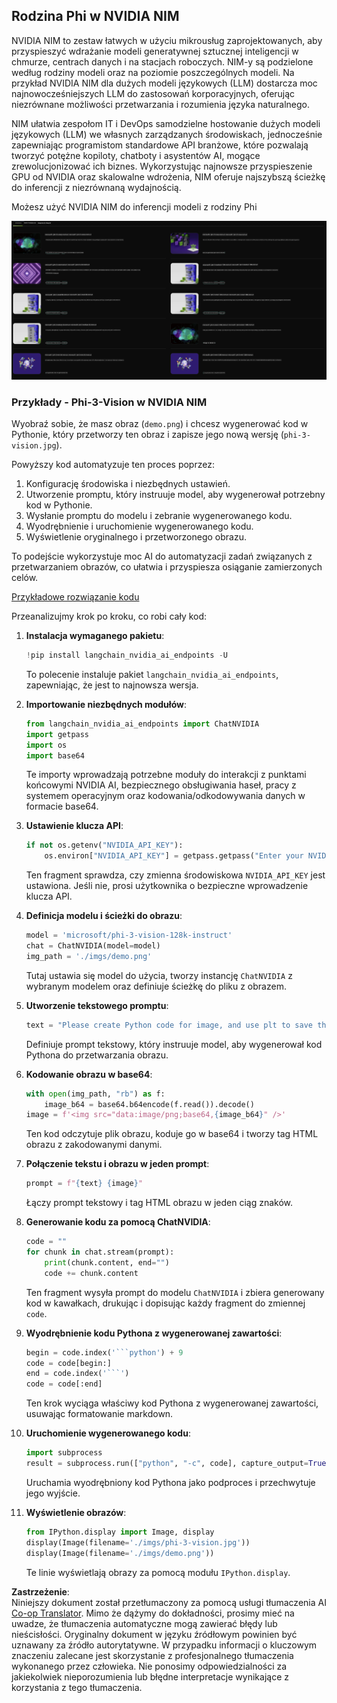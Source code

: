 <!--
CO_OP_TRANSLATOR_METADATA:
{
  "original_hash": "7b08e277df2a9307f861ae54bc30c772",
  "translation_date": "2025-07-16T19:36:21+00:00",
  "source_file": "md/01.Introduction/02/06.NVIDIA.md",
  "language_code": "pl"
}
-->
## Rodzina Phi w NVIDIA NIM

NVIDIA NIM to zestaw łatwych w użyciu mikrousług zaprojektowanych, aby przyspieszyć wdrażanie modeli generatywnej sztucznej inteligencji w chmurze, centrach danych i na stacjach roboczych. NIM-y są podzielone według rodziny modeli oraz na poziomie poszczególnych modeli. Na przykład NVIDIA NIM dla dużych modeli językowych (LLM) dostarcza moc najnowocześniejszych LLM do zastosowań korporacyjnych, oferując niezrównane możliwości przetwarzania i rozumienia języka naturalnego.

NIM ułatwia zespołom IT i DevOps samodzielne hostowanie dużych modeli językowych (LLM) we własnych zarządzanych środowiskach, jednocześnie zapewniając programistom standardowe API branżowe, które pozwalają tworzyć potężne kopiloty, chatboty i asystentów AI, mogące zrewolucjonizować ich biznes. Wykorzystując najnowsze przyspieszenie GPU od NVIDIA oraz skalowalne wdrożenia, NIM oferuje najszybszą ścieżkę do inferencji z niezrównaną wydajnością.

Możesz użyć NVIDIA NIM do inferencji modeli z rodziny Phi

![nim](../../../../../translated_images/Phi-NIM.09bebb743387ee4a5028d7d4f8fed55e619711b26c8937526b43a2af980f7dcf.pl.png)

### **Przykłady - Phi-3-Vision w NVIDIA NIM**

Wyobraź sobie, że masz obraz (`demo.png`) i chcesz wygenerować kod w Pythonie, który przetworzy ten obraz i zapisze jego nową wersję (`phi-3-vision.jpg`).

Powyższy kod automatyzuje ten proces poprzez:

1. Konfigurację środowiska i niezbędnych ustawień.
2. Utworzenie promptu, który instruuje model, aby wygenerował potrzebny kod w Pythonie.
3. Wysłanie promptu do modelu i zebranie wygenerowanego kodu.
4. Wyodrębnienie i uruchomienie wygenerowanego kodu.
5. Wyświetlenie oryginalnego i przetworzonego obrazu.

To podejście wykorzystuje moc AI do automatyzacji zadań związanych z przetwarzaniem obrazów, co ułatwia i przyspiesza osiąganie zamierzonych celów.

[Przykładowe rozwiązanie kodu](../../../../../code/06.E2E/E2E_Nvidia_NIM_Phi3_Vision.ipynb)

Przeanalizujmy krok po kroku, co robi cały kod:

1. **Instalacja wymaganego pakietu**:
    ```python
    !pip install langchain_nvidia_ai_endpoints -U
    ```
    To polecenie instaluje pakiet `langchain_nvidia_ai_endpoints`, zapewniając, że jest to najnowsza wersja.

2. **Importowanie niezbędnych modułów**:
    ```python
    from langchain_nvidia_ai_endpoints import ChatNVIDIA
    import getpass
    import os
    import base64
    ```
    Te importy wprowadzają potrzebne moduły do interakcji z punktami końcowymi NVIDIA AI, bezpiecznego obsługiwania haseł, pracy z systemem operacyjnym oraz kodowania/odkodowywania danych w formacie base64.

3. **Ustawienie klucza API**:
    ```python
    if not os.getenv("NVIDIA_API_KEY"):
        os.environ["NVIDIA_API_KEY"] = getpass.getpass("Enter your NVIDIA API key: ")
    ```
    Ten fragment sprawdza, czy zmienna środowiskowa `NVIDIA_API_KEY` jest ustawiona. Jeśli nie, prosi użytkownika o bezpieczne wprowadzenie klucza API.

4. **Definicja modelu i ścieżki do obrazu**:
    ```python
    model = 'microsoft/phi-3-vision-128k-instruct'
    chat = ChatNVIDIA(model=model)
    img_path = './imgs/demo.png'
    ```
    Tutaj ustawia się model do użycia, tworzy instancję `ChatNVIDIA` z wybranym modelem oraz definiuje ścieżkę do pliku z obrazem.

5. **Utworzenie tekstowego promptu**:
    ```python
    text = "Please create Python code for image, and use plt to save the new picture under imgs/ and name it phi-3-vision.jpg."
    ```
    Definiuje prompt tekstowy, który instruuje model, aby wygenerował kod Pythona do przetwarzania obrazu.

6. **Kodowanie obrazu w base64**:
    ```python
    with open(img_path, "rb") as f:
        image_b64 = base64.b64encode(f.read()).decode()
    image = f'<img src="data:image/png;base64,{image_b64}" />'
    ```
    Ten kod odczytuje plik obrazu, koduje go w base64 i tworzy tag HTML obrazu z zakodowanymi danymi.

7. **Połączenie tekstu i obrazu w jeden prompt**:
    ```python
    prompt = f"{text} {image}"
    ```
    Łączy prompt tekstowy i tag HTML obrazu w jeden ciąg znaków.

8. **Generowanie kodu za pomocą ChatNVIDIA**:
    ```python
    code = ""
    for chunk in chat.stream(prompt):
        print(chunk.content, end="")
        code += chunk.content
    ```
    Ten fragment wysyła prompt do modelu `ChatNVIDIA` i zbiera generowany kod w kawałkach, drukując i dopisując każdy fragment do zmiennej `code`.

9. **Wyodrębnienie kodu Pythona z wygenerowanej zawartości**:
    ```python
    begin = code.index('```python') + 9
    code = code[begin:]
    end = code.index('```')
    code = code[:end]
    ```
    Ten krok wyciąga właściwy kod Pythona z wygenerowanej zawartości, usuwając formatowanie markdown.

10. **Uruchomienie wygenerowanego kodu**:
    ```python
    import subprocess
    result = subprocess.run(["python", "-c", code], capture_output=True)
    ```
    Uruchamia wyodrębniony kod Pythona jako podproces i przechwytuje jego wyjście.

11. **Wyświetlenie obrazów**:
    ```python
    from IPython.display import Image, display
    display(Image(filename='./imgs/phi-3-vision.jpg'))
    display(Image(filename='./imgs/demo.png'))
    ```
    Te linie wyświetlają obrazy za pomocą modułu `IPython.display`.

**Zastrzeżenie**:  
Niniejszy dokument został przetłumaczony za pomocą usługi tłumaczenia AI [Co-op Translator](https://github.com/Azure/co-op-translator). Mimo że dążymy do dokładności, prosimy mieć na uwadze, że tłumaczenia automatyczne mogą zawierać błędy lub nieścisłości. Oryginalny dokument w języku źródłowym powinien być uznawany za źródło autorytatywne. W przypadku informacji o kluczowym znaczeniu zalecane jest skorzystanie z profesjonalnego tłumaczenia wykonanego przez człowieka. Nie ponosimy odpowiedzialności za jakiekolwiek nieporozumienia lub błędne interpretacje wynikające z korzystania z tego tłumaczenia.